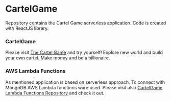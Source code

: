 # CartelGame

Repository contains the Cartel Game serverless application. Code is created with ReactJS library.

### CartelGame

Please visit [The Cartel Game](https://rololand.github.io/cartelgame/) and try yourself! Explore new world and build your own cartel. Make money and be a billionaire.

### AWS Lambda Functions

As mentioned application is based on serverless approach. To connect with MongoDB AWS Lambda functions ware used. Please visit also [CartelGame Lambda Functions Repository](https://github.com/rololand/cartelgame-backend) and check it out.
